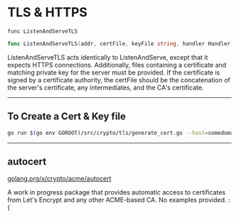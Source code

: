 <!-- markdownlint-disable -->

# TLS & HTTPS

`func ListenAndServeTLS`

```go
func ListenAndServeTLS(addr, certFile, keyFile string, handler Handler) error
```

ListenAndServeTLS acts identically to ListenAndServe, except that it expects HTTPS connections.
Additionally, files containing a certificate and matching private key for the server must be provided.
If the certificate is signed by a certificate authority, the certFile should be the concatenation of
the server's certificate, any intermediates, and the CA's certificate.

<hr>
<h2>To Create a Cert & Key file</h2>

```bash
go run $(go env GOROOT)/src/crypto/tls/generate_cert.go --host=somedomainname.com
```

<hr>
<h2>autocert</h2>

<a href="https://pkg.go.dev/golang.org/x/crypto/acme/autocert">golang.org/x/crypto/acme/autocert</a>

A work in progress package that provides automatic access to certificates from Let's Encrypt and any other ACME-based CA.
No examples provided. :(
